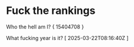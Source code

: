 # Fuck the rankings

Who the hell am I?
{ 15404708 }

What fucking year is it?
[ 2025-03-22T08:16:40Z ]
